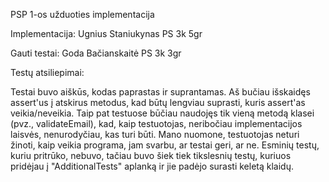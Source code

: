<a>PSP 1-os užduoties implementacija</a>

Implementacija: Ugnius Staniukynas PS 3k 5gr

Gauti testai: Goda Bačianskaitė PS 3k 3gr

Testų atsiliepimai:

Testai buvo aiškūs, kodas paprastas ir suprantamas.
Aš bučiau išskaidęs assert'us į atskirus metodus, kad būtų
lengviau suprasti, kuris assert'as veikia/neveikia. Taip pat testuose
būčiau naudojęs tik vieną metodą klasei (pvz., validateEmail), kad,
kaip testuotojas, neribočiau implementacijos laisvės, nenurodyčiau, kas 
turi būti. Mano nuomone, testuotojas neturi žinoti, kaip veikia programa, 
jam svarbu, ar testai geri, ar ne. Esminių testų, kuriu pritrūko,
nebuvo, tačiau buvo šiek tiek tikslesnių testų, kuriuos 
pridėjau į "AdditionalTests" aplanką ir jie padėjo surasti
keletą klaidų.
